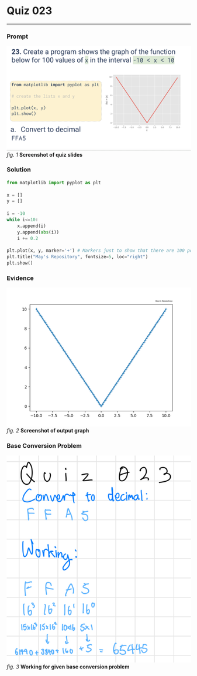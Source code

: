 # Quiz 023
<hr>

### Prompt
![](images/quiz_023_slide.png)
*fig. 1* **Screenshot of quiz slides**

### Solution
```.py
from matplotlib import pyplot as plt

x = []
y = []

i = -10
while i<=10:
    x.append(i)
    y.append(abs(i))
    i += 0.2

plt.plot(x, y, marker='+') # Markers just to show that there are 100 points in the graph
plt.title("May's Repository", fontsize=5, loc="right")
plt.show()
```

### Evidence
![](images/quiz_023_evidence.png)
*fig. 2* **Screenshot of output graph**

### Base Conversion Problem
![](images/quiz_023_base.jpeg)
*fig. 3* **Working for given base conversion problem**